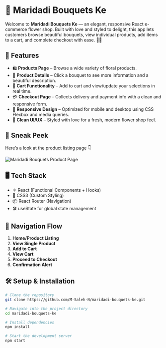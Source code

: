 # 💐 Maridadi Bouquets Ke

Welcome to **Maridadi Bouquets Ke** — an elegant, responsive React e-commerce flower shop. Built with love and styled to delight, this app lets customers browse beautiful bouquets, view individual products, add items to a cart, and complete checkout with ease. 🌸✨

## 🌟 Features

- 🛍️ **Products Page** – Browse a wide variety of floral products.
- 📝 **Product Details** – Click a bouquet to see more information and a beautiful description.
- 🛒 **Cart Functionality** – Add to cart and view/update your selections in real time.
- 💳 **Checkout Page** – Collects delivery and payment info with a clean and responsive form.
- 📱 **Responsive Design** – Optimized for mobile and desktop using CSS Flexbox and media queries.
- 💖 **Clean UI/UX** – Styled with love for a fresh, modern flower shop feel.

## 📸 Sneak Peek

Here’s a look at the product listing page 👇

![Maridadi Bouquets Product Page](./Screenshot%202025-06-03%20104105.png)

## 🖥️ Tech Stack

- ⚛️ React (Functional Components + Hooks)
- 🎨 CSS3 (Custom Styling)
- 📦 React Router (Navigation)
- 🛠️ useState for global state management

## 🧭 Navigation Flow

1. **Home/Product Listing**
2. **View Single Product**
3. **Add to Cart**
4. **View Cart**
5. **Proceed to Checkout**
6. **Confirmation Alert**

## 🛠️ Setup & Installation

```bash
# Clone the repository
git clone https://github.com/M-Saleh-N/maridadi-bouquets-ke.git

# Navigate into the project directory
cd maridadi-bouquets-ke

# Install dependencies
npm install

# Start the development server
npm start
